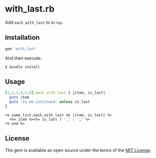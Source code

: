 # with_last.rb

Add `each_with_last` to `Array`.

## Installation

```ruby
gem 'with_last'
```

And then execute:

    $ bundle install

## Usage

```ruby
[1,2,3,4,5,6].each_with_last { |item, is_last|
  puts item
  puts 'to be continued' unless is_last
}
```


```erb
<% some_list.each_with_last do |item, is_last| %>
  <%= item %><%= is_last ? '.' : ',' %>
<% end %>
```

## License

The gem is available as open source under the terms of the [MIT License](https://opensource.org/licenses/MIT).

